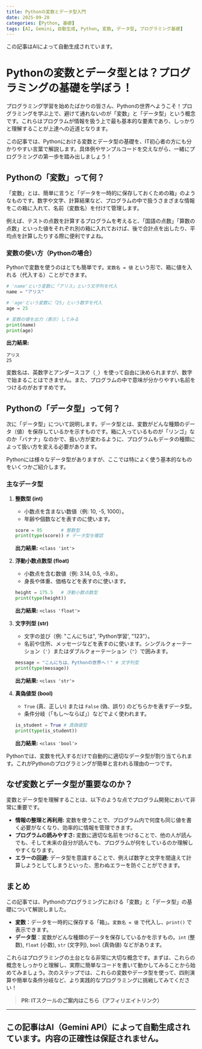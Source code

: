 ```yaml
---
title: Pythonの変数とデータ型入門
date: 2025-09-20
categories: [Python, 基礎]
tags: [AI, Gemini, 自動生成, Python, 変数, データ型, プログラミング基礎]
---
```


この記事はAIによって自動生成されています。

# Pythonの変数とデータ型とは？プログラミングの基礎を学ぼう！

プログラミング学習を始めたばかりの皆さん、Pythonの世界へようこそ！プログラミングを学ぶ上で、避けて通れないのが「変数」と「データ型」という概念です。これらはプログラムが情報を扱う上で最も基本的な要素であり、しっかりと理解することが上達への近道となります。

この記事では、Pythonにおける変数とデータ型の基礎を、IT初心者の方にも分かりやすい言葉で解説します。具体例やサンプルコードを交えながら、一緒にプログラミングの第一歩を踏み出しましょう！

## Pythonの「変数」って何？

「変数」とは、簡単に言うと「データを一時的に保存しておくための箱」のようなものです。数字や文字、計算結果など、プログラムの中で扱うさまざまな情報をこの箱に入れて、名前（変数名）を付けて管理します。

例えば、テストの点数を計算するプログラムを考えると、「国語の点数」「算数の点数」といった値をそれぞれ別の箱に入れておけば、後で合計点を出したり、平均点を計算したりする際に便利ですよね。

### 変数の使い方（Pythonの場合）

Pythonで変数を使うのはとても簡単です。`変数名 = 値` という形で、箱に値を入れる（代入する）ことができます。

```python
# 'name'という変数に「アリス」という文字列を代入
name = "アリス" 

# 'age'という変数に「25」という数字を代入
age = 25

# 変数の値を出力（表示）してみる
print(name)
print(age)
```

**出力結果:**
```
アリス
25
```

変数名は、英数字とアンダースコア（`_`）を使って自由に決められますが、数字で始まることはできません。また、プログラムの中で意味が分かりやすい名前をつけるのがおすすめです。

## Pythonの「データ型」って何？

次に「データ型」について説明します。データ型とは、変数がどんな種類のデータ（値）を保存しているかを示すものです。箱に入っているものが「リンゴ」なのか「バナナ」なのかで、扱い方が変わるように、プログラムもデータの種類によって扱い方を変える必要があります。

Pythonには様々なデータ型がありますが、ここでは特によく使う基本的なものをいくつかご紹介します。

### 主なデータ型

1.  **整数型 (int)**
    *   小数点を含まない数値（例: 10, -5, 1000）。
    *   年齢や個数などを表すのに使います。

    ```python
    score = 95       # 整数型
    print(type(score)) # データ型を確認
    ```
    **出力結果:** `<class 'int'>`

2.  **浮動小数点数型 (float)**
    *   小数点を含む数値（例: 3.14, 0.5, -9.8）。
    *   身長や体重、価格などを表すのに使います。

    ```python
    height = 175.5   # 浮動小数点数型
    print(type(height))
    ```
    **出力結果:** `<class 'float'>`

3.  **文字列型 (str)**
    *   文字の並び（例: "こんにちは", 'Python学習', "123"）。
    *   名前や住所、メッセージなどを表すのに使います。シングルクォーテーション（`'`）またはダブルクォーテーション（`"`）で囲みます。

    ```python
    message = "こんにちは、Pythonの世界へ！" # 文字列型
    print(type(message))
    ```
    **出力結果:** `<class 'str'>`

4.  **真偽値型 (bool)**
    *   `True` (真、正しい) または `False` (偽、誤り) のどちらかを表すデータ型。
    *   条件分岐（「もし〜ならば」）などでよく使われます。

    ```python
    is_student = True # 真偽値型
    print(type(is_student))
    ```
    **出力結果:** `<class 'bool'>`

Pythonでは、変数を代入するだけで自動的に適切なデータ型が割り当てられます。これがPythonのプログラミングが簡単と言われる理由の一つです。

## なぜ変数とデータ型が重要なのか？

変数とデータ型を理解することは、以下のような点でプログラム開発において非常に重要です。

*   **情報の整理と再利用:** 変数を使うことで、プログラム内で何度も同じ値を書く必要がなくなり、効率的に情報を管理できます。
*   **プログラムの読みやすさ:** 変数に適切な名前をつけることで、他の人が読んでも、そして未来の自分が読んでも、プログラムが何をしているのか理解しやすくなります。
*   **エラーの回避:** データ型を意識することで、例えば数字と文字を間違えて計算しようとしてしまうといった、思わぬエラーを防ぐことができます。

## まとめ

この記事では、Pythonのプログラミングにおける「変数」と「データ型」の基礎について解説しました。

*   **変数**：データを一時的に保存する「箱」。`変数名 = 値` で代入し、`print()` で表示できます。
*   **データ型**：変数がどんな種類のデータを保存しているかを示すもの。`int` (整数), `float` (小数), `str` (文字列), `bool` (真偽値) などがあります。

これらはプログラミングの土台となる非常に大切な概念です。まずは、これらの概念をしっかりと理解し、実際に簡単なコードを書いて動かしてみることから始めてみましょう。次のステップでは、これらの変数やデータ型を使って、四則演算や簡単な条件分岐など、より実践的なプログラミングに挑戦してみてください！
> **PR: ITスクールのご案内はこちら（アフィリエイトリンク）**

---
この記事はAI（Gemini API）によって自動生成されています。内容の正確性は保証されません。
---
